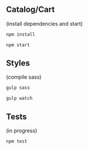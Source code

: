 ## Catalog/Cart
(install dependencies and start)
```sh
npm install
```
```sh
npm start
```

## Styles
(compile sass)
```sh
gulp sass
```
```sh
gulp watch
```

## Tests
(in progress)
```sh
npm test
```
